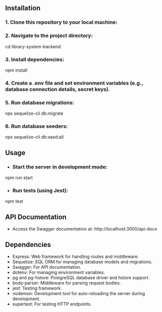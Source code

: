 ## Installation
### 1. Clone this repository to your local machine:

### 2. Navigate to the project directory:
cd library-system-backend

### 3. Install dependencies:
npm install

### 4. Create a .env file and set environment variables (e.g., database connection details, secret keys).

### 5. Run database migrations:
npx sequelize-cli db:migrate

### 6. Run database seeders:
npx sequelize-cli db:seed:all

## Usage
- ### Start the server in development mode:
npm run start
- ### Run tests (using Jest):
npm test

## API Documentation
- Access the Swagger documentation at: http://localhost:3000/api-docs

## Dependencies
- Express: Web framework for handling routes and middleware.
- Sequelize: SQL ORM for managing database models and migrations.
- Swagger: For API documentation.
- dotenv: For managing environment variables.
- pg and pg-hstore: PostgreSQL database driver and hstore support.
- body-parser: Middleware for parsing request bodies.
- jest: Testing framework.
- nodemon: Development tool for auto-reloading the server during development.
- supertest: For testing HTTP endpoints.